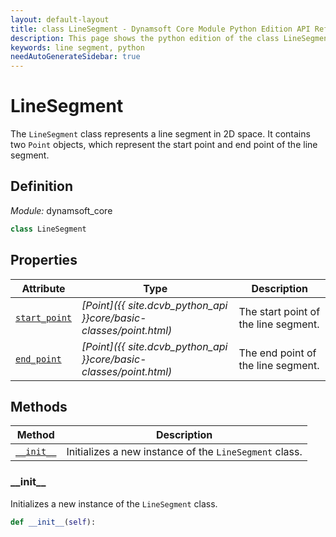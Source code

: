 ```yaml
---
layout: default-layout
title: class LineSegment - Dynamsoft Core Module Python Edition API Reference
description: This page shows the python edition of the class LineSegment in Dynamsoft Core Module.
keywords: line segment, python
needAutoGenerateSidebar: true
---
```


# LineSegment

The `LineSegment` class represents a line segment in 2D space. It contains two `Point` objects, which represent the start point and end point of the line segment.

## Definition

*Module:* dynamsoft_core

```python
class LineSegment 
```

## Properties
  
| Attribute | Type | Description |
|---------- | ---- | ----------- |
| [`start_point`](#start_point) | *[Point]({{ site.dcvb_python_api }}core/basic-classes/point.html)* | The start point of the line segment. |
| [`end_point`](#end_point) | *[Point]({{ site.dcvb_python_api }}core/basic-classes/point.html)* | The end point of the line segment. |

## Methods

| Method                          | Description                                      |
| ------------------------------- | ------------------------------------------------ |
| [`__init__`](#__init__) | Initializes a new instance of the `LineSegment` class. |

### \_\_init\_\_

Initializes a new instance of the `LineSegment` class.

```python
def __init__(self):
```
